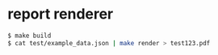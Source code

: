 # report renderer

``` bash
$ make build
$ cat test/example_data.json | make render > test123.pdf
```